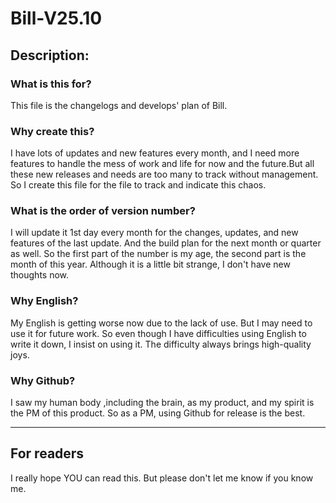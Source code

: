 # Bill-V25.10
## Description: 
### What is this for?
This file is the changelogs and develops' plan of Bill. 
### Why create this?
I have lots of updates and new features every month, and I need more features to handle the mess of work and life for now and the future.But all these new releases and needs are too many to track without management. So I create this file for the file to track and indicate this chaos.
### What is the order of version number?
I will update it 1st day every month for the changes, updates, and new features of the last update. And the build plan for the next month or quarter as well.
So the first part of the number is my age, the second part is the month of this year. Although it is a little bit strange, I don't have new thoughts now.
### Why English?
My English is getting worse now due to the lack of use. But I may need to use it for future work. So even though I have difficulties using English to write it down, I insist on using it. The difficulty always brings high-quality joys.
### Why Github?
I saw my human body ,including the brain, as my product, and my spirit is the PM of this product. So as a PM, using Github for release is the best.
- - - -
## For readers
I really hope YOU can read this. But please don't let me know if you know me.

